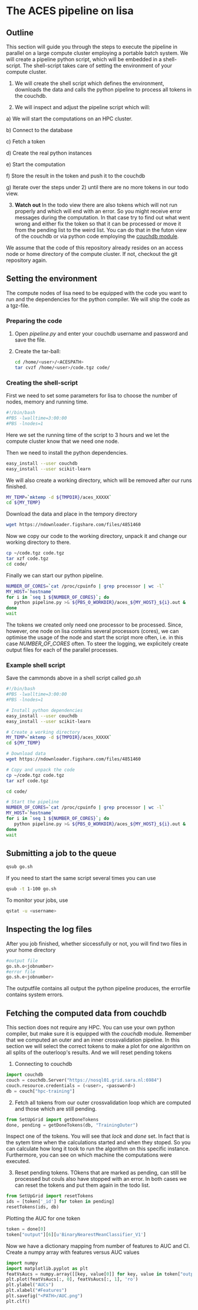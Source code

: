 # The ACES pipeline on lisa

## Outline
This section will guide you through the steps to execute the pipeline in parallel on a large compute cluster employing a portable batch system.
We will create a pipeline python script, which will be embedded in a shell-script.
The shell-script takes care of setting the environment of your compute cluster.

1) We will create the shell script which defines the environment, downloads the data and calls the python pipeline to process all tokens in the couchdb.

2) We will inspect and adjust the pipeline script which will:

a) We will start the computations on an HPC cluster.

b) Connect to the database

c) Fetch a token

d) Create the real python instances

e) Start the computation

f) Store the result in the token and push it to the couchdb

g) Iterate over the steps under 2) until there are no more tokens in our todo view.

3) **Watch out**
 In the todo view there are also tokens which will not run properly and which will end with an error. So you might receive error messages during the computation. In that case try to find out what went wrong and either fix the token so that it can be processed or move it from the pending list to the weird list.
You can do that in the futon view of the couchdb or via python code employing the [couchdb module](https://pythonhosted.org/CouchDB/getting-started.html).

We assume that the code of this repository already resides on an access node or home directory of the compute cluster.
If not, checkout the git repository again.

## Setting the environment
The compute nodes of lisa need to be equipped with the code you want to run and the dependencies for the python compiler.
We will ship the code as a tgz-file.

### Preparing the code
1) Open *pipeline.py* and enter your couchdb username and password and save the file.

2) Create the tar-ball:
   ```sh
   cd /home/<user>/<ACESPATH>
   tar cvzf /home/<user>/code.tgz code/ 
   ``` 

### Creating the shell-script

First we need to set some parameters for lisa to choose the number of nodes, memory and running time.

```sh
#!/bin/bash
#PBS -lwalltime=3:00:00
#PBS -lnodes=1
``` 
Here we set the running time of the script to 3 hours and we let the compute cluster know that we need one node.

Then we need to install the python dependencies.

```sh
easy_install --user couchdb
easy_install --user scikit-learn
```

We will also create a working directory, which will be removed after our runs finished.

```sh
MY_TEMP=`mktemp -d ${TMPDIR}/aces_XXXXX`
cd ${MY_TEMP}
```

Download the data and place in the tempory directory

```sh
wget https://ndownloader.figshare.com/files/4851460
```

Now we copy our code to the working directory, unpack it and change our working directory to there.
```sh
cp ~/code.tgz code.tgz
tar xzf code.tgz
cd code/
```

Finally we can start our python pipeline.
```sh
NUMBER_OF_CORES=`cat /proc/cpuinfo | grep processor | wc -l`
MY_HOST=`hostname`
for i in `seq 1 ${NUMBER_OF_CORES}`; do
   python pipeline.py >& ${PBS_O_WORKDIR}/aces_${MY_HOST}_${i}.out &
done
wait
```
The tokens we created only need one processor to be processed. Since, however, one node on lisa contains several processors (cores), we can optimise the usage of the node and start the script more often, i.e. in this case *NUMBER_OF_CORES* often. To steer the logging, we explicitely create output files for each of the parallel processes.

### Example shell script
Save the cammonds above in a shell script called *go.sh*

```sh
#!/bin/bash
#PBS -lwalltime=3:00:00
#PBS -lnodes=1

# Install python dependencies
easy_install --user couchdb
easy_install --user scikit-learn

# Create a working directory
MY_TEMP=`mktemp -d ${TMPDIR}/aces_XXXXX`
cd ${MY_TEMP}

# Download data
wget https://ndownloader.figshare.com/files/4851460

# Copy and unpack the code
cp ~/code.tgz code.tgz
tar xzf code.tgz

cd code/

# Start the pipeline
NUMBER_OF_CORES=`cat /proc/cpuinfo | grep processor | wc -l`
MY_HOST=`hostname`
for i in `seq 1 ${NUMBER_OF_CORES}`; do
   python pipeline.py >& ${PBS_O_WORKDIR}/aces_${MY_HOST}_${i}.out &
done
wait
```

## Submitting a job to the queue

```sh
qsub go.sh
```

If you need to start the same script several times you can use
```sh
qsub -t 1-100 go.sh
```

To monitor your jobs, use
```sh
qstat -u <username>
```

## Inspecting the log files

After you job finished, whether siccessfully or not, you will find two files in your home directory
```sh
#output file
go.sh.o<jobnumber>
#error file
go.sh.e<jobnumber>
```
The outputfile contains all output the python pipeline produces, the errorfile contains system errors.

## Fetching the computed data from couchdb
This section does not require any HPC. You can use your own python compiler, but make sure it is equipped with the *couchdb* module.
Remember that we computed an outer and an inner crossvalidation pipeline. In this section we will select the correct tokens to make a plot for one algorithm on all splits of the outerloop's results.
And we will reset pending tokens

1) Connecting to couchdb
```py
import couchdb
couch = couchdb.Server("https://nosql01.grid.sara.nl:6984")
couch.resource.credentials = (<user>, <password>)
db = couch["hpc-training"]
```

2) Fetch all tokens from our outer crossvalidation loop which are computed and those which are still pending.
```py
from SetUpGrid import getDoneTokens
done, pending = getDoneTokens(db, "TrainingOuter")
```
Inspect one of the tokens. You will see that *lock* and *done* set. In fact that is the sytem time when the calculations started and when they stoped. So you can calculate how long it took to run the algorithm on this specific instance. Furthermore, you can see on which machine the computations were executed.


3) Reset pending tokens. TOkens that are marked as pending, can still be processed but couls also have stopped with an error. In both cases we can reset the tokens and put them again in the todo list.

```py
from SetUpGrid import resetTokens
ids = [token['_id'] for token in pending]
resetTokens(ids, db)
```

Plotting the AUC for one token
```py
token = done[0]
token["output"][6][u'BinaryNearestMeanClassifier_V1']
```

Now we have a dictionary mapping from number of features to AUC and CI.
Create a numpy array with features versus AUC values
```py
import numpy
import matplotlib.pyplot as plt
featVsAucs = numpy.array([[key, value[0]] for key, value in token["output"][6][u'BinaryNearestMeanClassifier_V1'].items()], dtype=numpy.float64)
plt.plot(featVsAucs[:, 0], featVsAucs[:, 1], 'ro')
plt.ylabel("AUCs")
plt.xlabel("#Features")
plt.savefig("<PATH>/AUC.png")
plt.clf()
```








